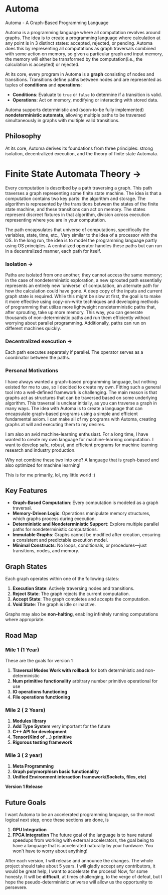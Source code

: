 # Automa  
Automa - A Graph-Based Programming Language  

Automa is a programming language where all computation revolves around graphs. The idea is to create a programming language where calculation at any point is in 3 distinct states: accepted, rejected, or pending. Automa does this by representing all computations as graph traversals combined with some action on memory, so given a particular graph and input memory, the memory will either be transformed by the computation(i.e., the calculation is accepted) or rejected. 

At its core, every program in Automa is a **graph** consisting of nodes and transitions. Transitions define paths between nodes and are represented as tuples of **conditions** and **operations**:  
- **Conditions**: Evaluate to `true` or `false` to determine if a transition is valid.
- **Operations**: Act on memory, modifying or interacting with stored data.  

Automa supports deterministic and (soon-to-be fully implemented) **nondeterministic automata**, allowing multiple paths to be traversed simultaneously in graphs with multiple valid transitions.  


## Philosophy 
At its core, Automa derives its foundations from three principles: strong isolation, decentralized execution, and the theory of finite state Automata.  

# Finite State Automata Theory **->** 

Every computation is described by a path traversing a graph. This path traverses a graph representing some finite state machine.
The idea is that a computation contains two key parts: the algorithm and storage. The algorithm is represented by the transitions between the states of the finite state machine, and 
these transitions can act on memory. The states represent discreet fixtures in that algorithm, division across execution representing where you are in your computation.

The path encapsulates that universe of computations, specifically the variables, state, time, etc., Very similar to the idea of a processor with the OS. In the long run, the idea is to model the programming language partly using OS principles. A centralized operator handles these paths but can run in a decentralized manner, each path for itself.  

### Isolation **->** 
Paths are isolated from one another; they cannot access the same memory; in the case of nondeterministic exploration, a new sprouted path essentially represents an entirely new 'universe' of computation, an alternate path for how the calculation could have gone. A deep copy of the inputs and current graph state is required. While this might be slow at first, the goal is to make it more effective using copy-on-write techniques and developing methods of programming that utilize more lightweight nondeterministic paths that, after sprouting, take up more memory. This way, you can generate thousands of non-deterministic paths and run them efficiently without worrying about parallel programming. Additionally, paths can run on different machines quickly. 

### Decentralized execution **->** 
Each path executes separately if parallel. The operator serves as a coordinator between the paths. 

### Personal Motivations 
I have always wanted a graph-based programming language, but nothing existed for me to use, so I decided to create my own. Fitting such a general tool into a well-defined framework is challenging. The main reason is that graphs act as structures that can be traversed based on some underlying algorithm. This traversal is unclear initially, as you can traverse a graph in many ways. The idea with Automa is to create a language that can encapsulate graph-based programs using a simple and efficient fundamental axiom. I can make all of my programs with Automa, creating graphs at will and executing them to my desires. 

I am also an avid machine-learning enthusiast. For a long time, I have wanted to create my own language for machine-learning computation. I want to develop safe, robust, and efficient programs for machine learning research and industry production. 

Why not combine these two into one? A language that is graph-based and also optimized for machine learning! 

This is for me primarily, lol, my little world :)

## Key Features  
- **Graph-Based Computation**: Every computation is modeled as a graph traversal.  
- **Memory-Driven Logic**: Operations manipulate memory structures, which graphs process during execution.  
- **Deterministic and Nondeterministic Support**: Explore multiple parallel paths for nondeterministic computations.  
- **Immutable Graphs**: Graphs cannot be modified after creation, ensuring a consistent and predictable execution model.  
- **Minimal Constructs**: No loops, conditionals, or procedures—just transitions, nodes, and memory.  

## Graph States  
Each graph operates within one of the following states:  
1. **Execution State**: Actively traversing nodes and transitions.  
2. **Reject State**: The graph rejects the current computation.  
3. **Accept State**: The graph completes and accepts the computation.  
4. **Void State**: The graph is idle or inactive.  

Graphs may also be **non-halting**, enabling infinitely running computations where appropriate.  

## Road Map 

  ### Mile 1 (1 Year)
  These are the goals for version 1 
  1. **Traversal Modes Work with rollback** for both deterministic and non-deterministic
  2. **Num primitive functionality** arbitrary number primitive operational for use
  3. **IO operations functioning**
  4. **File operations functioning**
      
  ### Mile 2 ( 2 Years)
  1. **Modules library**
  2. **Add Type System** very important for the future
  3. **C++ API for development**
  4. **Tensor(Kind of ...) primitive**
  5. **Rigorous testing framework**
  
  ### Mile 3 ( 2 year) 
  1. **Meta Programming**
  2. **Graph polymorphism basic functionality**
  3. **Unified Environment interaction framework(Sockets, files, etc)**

**Version 1 Release**

## Future Goals 
I want Automa to be an accelerated programming language, so the most logical next step, once these sections are done, is 
1. **GPU Integration**
2. **FPGA Integration**
The future goal of the language is to have natural speedups from working with external accelerators, the goal being to have a language that is accelerated naturally by your hardware. You won't have to worry about anything!

After each version, I will release and announce the changes. The whole project should take about 5 years. I will gladly accept any contributors, it would be great help, I want to accelerate the process!
Now, for some honesty. It will be **difficult**, at times challenging, to the verge of defeat, but I hope the pseudo-deterministic universe will allow us the opportunity to persevere. 
   

